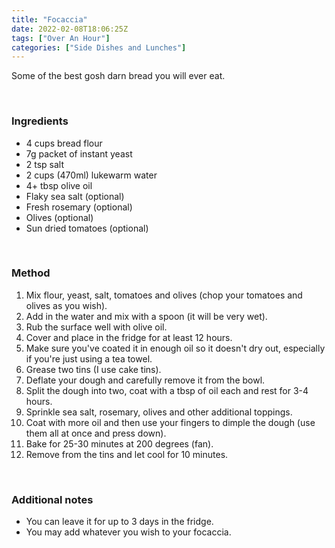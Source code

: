 ```yaml
---
title: "Focaccia"
date: 2022-02-08T18:06:25Z
tags: ["Over An Hour"]
categories: ["Side Dishes and Lunches"]
---
```

Some of the best gosh darn bread you will ever eat.
&nbsp;

&nbsp;
### Ingredients
* 4 cups bread flour
* 7g packet of instant yeast
* 2 tsp salt
* 2 cups (470ml) lukewarm water
* 4+ tbsp olive oil
* Flaky sea salt (optional)
* Fresh rosemary (optional)
* Olives (optional)
* Sun dried tomatoes (optional)
&nbsp;

&nbsp;
### Method
1. Mix flour, yeast, salt, tomatoes and olives (chop your tomatoes and olives as you wish).
2. Add in the water and mix with a spoon (it will be very wet).
4. Rub the surface well with olive oil.
5. Cover and place in the fridge for at least 12 hours.
6. Make sure you've coated it in enough oil so it doesn't dry out, especially if you're just using a tea towel.
7. Grease two tins (I use cake tins).
9. Deflate your dough and carefully remove it from the bowl.
10. Split the dough into two, coat with a tbsp of oil each and rest for 3-4 hours.
11. Sprinkle sea salt, rosemary, olives and other additional toppings.
12. Coat with more oil and then use your fingers to dimple the dough (use them all at once and press down).
13. Bake for 25-30 minutes at 200 degrees (fan).
14. Remove from the tins and let cool for 10 minutes.
&nbsp;

&nbsp;
### Additional notes
* You can leave it for up to 3 days in the fridge.
* You may add whatever you wish to your focaccia.

